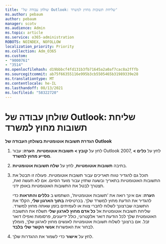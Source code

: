 ```yaml
---
title: 'שולחן עבודה של Outlook: שליחת תשובות מחוץ למשרד'
ms.author: pebaum
author: pebaum
manager: scotv
ms.audience: Admin
ms.topic: article
ms.service: o365-administration
ROBOTS: NOINDEX, NOFOLLOW
localization_priority: Priority
ms.collection: Adm_O365
ms.custom:
- "9000761"
- "3514"
ms.openlocfilehash: d19bbbcf4fd131b3fb71645a2a0af7cac8a2fffb
ms.sourcegitcommit: ab75f66355116e995b3cb5505465b31989339e28
ms.translationtype: MT
ms.contentlocale: he-IL
ms.lasthandoff: 08/13/2021
ms.locfileid: "58322720"
---
```

# <a name="outlook-desktop-send-out-of-office-replies"></a>שולחן עבודה של Outlook: שליחת תשובות מחוץ למשרד

**הגדרת תשובות אוטומטיות בשולחן העבודה של Outlook**

1. לחץ על **קובץ > תשובות אוטומטיות**. 
    **הערה**: עבור Outlook 2007, לחץ על **כלים > מסייע מחוץ למשרד**.

2. בתיבה **תשובות אוטומטיות**, לחץ על **שלח תשובות אוטומטיות**.

3. תוכל גם להגדיר טווח תאריכים עבור תשובות אוטומטיות. פעולה זו תבטל את התשובות האוטומטיות בתאריך ובשעה שתזין עבור מועד הסיום. אם לא תעשה זאת, תצטרך לבטל את התשובות האוטומטיות באופן ידני.

    **הערה**: אם אינך רואה את ‘תשובות אוטומטיות‘, השתמש ב **כללים והתראות** כדי להגדיר את הודעת מחוץ למשרד שלך. בכרטיסיה **בתוך הארגון שלי**, הקלד את התשובה שברצונך לשלוח לחברי צוות או לעמיתים בזמן שאתה מחוץ למשרד. שליחת תשובות אוטומטיות אל **כל אדם מחוץ לארגון שלי** תשלח את התשובה האוטומטית שלך לכל הודעת דואר אלקטרוני, כולל ידיעונים, פרסומות ואפילו דואר זבל. אם ברצונך לשלוח תשובות אוטומטיות לאנשים מחוץ לארגון שלך, מומלץ לבחור את האפשרות **אנשי הקשר שלי בלבד**.

4. לחץ על **אישור** כדי לשמור את ההגדרות שלך.
